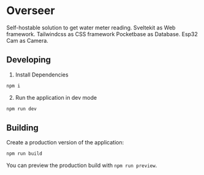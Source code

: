 # Overseer

Self-hostable solution to get water meter reading.
Sveltekit as Web framework.
Tailwindcss as CSS framework
Pocketbase as Database.
Esp32 Cam as Camera.

## Developing

1. Install Dependencies
```bash
npm i
```
2. Run the application in dev mode
```bash
npm run dev
```

## Building

Create a production version of the application:
```bash
npm run build
```

You can preview the production build with `npm run preview`.
